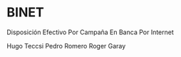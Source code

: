 # BINET
Disposición Efectivo Por Campaña En Banca Por Internet

Hugo Teccsi
Pedro Romero
Roger Garay
